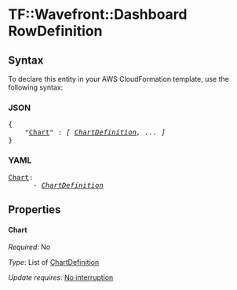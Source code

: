 # TF::Wavefront::Dashboard RowDefinition

## Syntax

To declare this entity in your AWS CloudFormation template, use the following syntax:

### JSON

<pre>
{
    "<a href="#chart" title="Chart">Chart</a>" : <i>[ <a href="chartdefinition.md">ChartDefinition</a>, ... ]</i>
}
</pre>

### YAML

<pre>
<a href="#chart" title="Chart">Chart</a>: <i>
      - <a href="chartdefinition.md">ChartDefinition</a></i>
</pre>

## Properties

#### Chart

_Required_: No

_Type_: List of <a href="chartdefinition.md">ChartDefinition</a>

_Update requires_: [No interruption](https://docs.aws.amazon.com/AWSCloudFormation/latest/UserGuide/using-cfn-updating-stacks-update-behaviors.html#update-no-interrupt)

